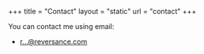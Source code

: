 +++
title = "Contact"
layout = "static"
url = "contact"
+++

You can contact me using email:

- <a href="http://www.google.com/recaptcha/mailhide/d?k=01yAv65-QOPpHnDhfvsomGUQ==&amp;c=A69Ft7Joz4_NYkO9TaqYqOmo3gEw628ojpMJrN0BsZA=" onclick="window.open('http://www.google.com/recaptcha/mailhide/d?k\x3d01yAv65-QOPpHnDhfvsomGUQ\x3d\x3d\x26c\x3dA69Ft7Joz4_NYkO9TaqYqOmo3gEw628ojpMJrN0BsZA\x3d', '', 'toolbar=0,scrollbars=0,location=0,statusbar=0,menubar=0,resizable=0,width=500,height=300'); return false;" title="Reveal this e-mail address">r...@reversance.com</a>
